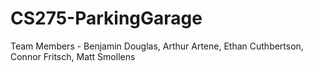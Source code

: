 # CS275-ParkingGarage
 
Team Members - 
Benjamin Douglas, Arthur Artene, Ethan Cuthbertson, Connor Fritsch, Matt Smollens
